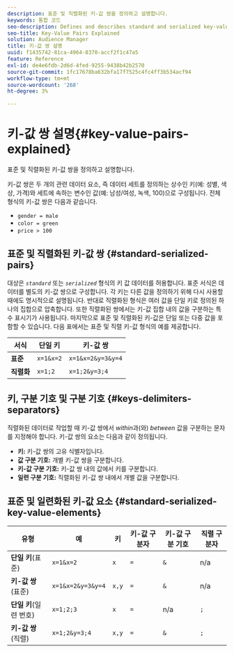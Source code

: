 ```yaml
---
description: 표준 및 직렬화된 키-값 쌍을 정의하고 설명합니다.
keywords: 통합 코드
seo-description: Defines and describes standard and serialized key-value pairs.
seo-title: Key-Value Pairs Explained
solution: Audience Manager
title: 키-값 쌍 설명
uuid: f1435742-81ca-4964-8370-accf2f1c47a5
feature: Reference
exl-id: de4e6fdb-2d6d-4fed-9255-9438b42b2570
source-git-commit: 1fc17678ba632bfa17f7525c4fc4ff3b534acf94
workflow-type: tm+mt
source-wordcount: '268'
ht-degree: 3%

---
```


# 키-값 쌍 설명{#key-value-pairs-explained}

표준 및 직렬화된 키-값 쌍을 정의하고 설명합니다.

<!-- 

c_key_value_explained.xml

 -->

키-값 쌍은 두 개의 관련 데이터 요소, 즉 데이터 세트를 정의하는 상수인 키(예: 성별, 색상, 가격)와 세트에 속하는 변수인 값(예: 남성/여성, 녹색, 100)으로 구성됩니다. 전체 형식의 키-값 쌍은 다음과 같습니다.

* `gender = male`
* `color = green`
* `price > 100`

## 표준 및 직렬화된 키-값 쌍 {#standard-serialized-pairs}

대상은 *`standard`* 또는 *`serialized`* 형식의 키 값 데이터를 허용합니다. 표준 서식은 데이터를 별도의 키-값 쌍으로 구성합니다. 각 키는 다른 값을 정의하기 위해 다시 사용할 때에도 명시적으로 설명됩니다. 반대로 직렬화된 형식은 여러 값을 단일 키로 정의된 하나의 집합으로 압축합니다. 또한 직렬화된 쌍에서는 키-값 집합 내의 값을 구분하는 특수 표시기가 사용됩니다. 마지막으로 표준 및 직렬화된 키-값은 단일 또는 다중 값을 포함할 수 있습니다. 다음 표에서는 표준 및 직렬 키-값 형식의 예를 제공합니다.

| 서식 | 단일 키 | 키-값 쌍 |
|---|---|---|
| **표준** | `x=1&x=2` | `x=1&x=2&y=3&y=4` |
| **직렬화** | `x=1;2` | `x=1;2&y=3;4` |



## 키, 구분 기호 및 구분 기호 {#keys-delimiters-separators}

직렬화된 데이터로 작업할 때 키-값 쌍에서 *within*&#x200B;과(와) *between* 값을 구분하는 문자를 지정해야 합니다. 키-값 쌍의 요소는 다음과 같이 정의됩니다.

* **키:** 키-값 쌍의 고유 식별자입니다.
* **값 구분 기호:** 개별 키-값 쌍을 구분합니다.
* **키-값 구분 기호:** 키-값 쌍 내의 값에서 키를 구분합니다.
* **일련 구분 기호:** 직렬화된 키-값 쌍 내에서 개별 값을 구분합니다.

## 표준 및 일련화된 키-값 요소 {#standard-serialized-key-value-elements}


| 유형 | 예 | 키 | 키-값 구분자 | 키-값 구분 기호 | 직렬 구분자 |
|---------|----------|---------|---------|----------|---------|
| **단일 키**(표준) | `x=1&x=2` | `x` | `=` | `&` | n/a |
| **키-값 쌍**(표준) | `x=1&x=2&y=3&y=4` | `x,y` | `=` | `&` | n/a |
| **단일 키**(일련 번호) | `x=1;2;3` | `x` | `=` | n/a | `;` |
| **키-값 쌍**(직렬) | `x=1;2&y=3;4` | `x,y` | `=` | `&` | `;` |

